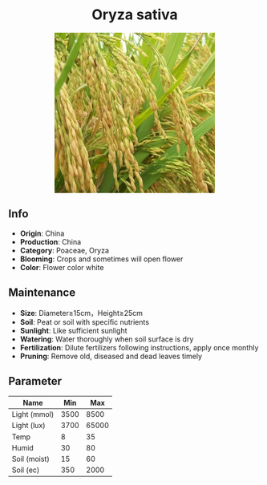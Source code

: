 <h1 align='center'>Oryza sativa</h1>
<p align="center">
    <img 
        align='center'
        width='320'
        src="../images/oryza sativa.png" 
        alt='Oryza sativa' />
</p>

## Info

 - **Origin**: China
 - **Production**: China
 - **Category**: Poaceae, Oryza
 - **Blooming**: Crops and sometimes will open flower
 - **Color**: Flower color white

## Maintenance

 - **Size**: Diameter≥15cm，Height≥25cm
 - **Soil**: Peat or soil with specific nutrients
 - **Sunlight**: Like sufficient sunlight
 - **Watering**: Water thoroughly when soil surface is dry
 - **Fertilization**: Dilute fertilizers following instructions, apply once monthly
 - **Pruning**: Remove old, diseased and dead leaves timely

## Parameter

| Name         | Min  | Max   |
|--------------|------|-------|
| Light (mmol) | 3500 | 8500  |
| Light (lux)  | 3700 | 65000 |
| Temp         | 8    | 35    |
| Humid        | 30   | 80    |
| Soil (moist) | 15   | 60    |
| Soil (ec)    | 350  | 2000  |
